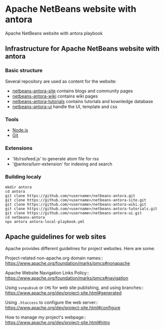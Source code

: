 # Apache NetBeans website with antora

Apache NetBeans website with antora playbook

## Infrastructure for Apache NetBeans website with antora

### Basic structure
Several repository are used as content for the website:

- [netbeans-antora-site](https://github.com/apache/netbeans-antora-site) contains blogs and community pages
- [netbeans-antora-wiki](https://github.com/apache/netbeans-antora-wiki) contains wiki pages
- [netbeans-antora-tutorials](https://github.com/apache/netbeans-antora-tutorials) contains tutorials and kownledge database
- [netbeans-antora-ui](https://github.com/apache/netbeans-antora-ui) handle the UI, template and css

### Tools

- [Node.js](https://nodejs.org/en/download)
- [Git](https://git-scm.com/downloads)

### Extensions

- 'lib/rssfeed.js' to generate atom file for rss
- '@antora/lunr-extension' for indexing and search

### Building localy

```
mkdir antora
cd antora
git clone https://github.com/<username>/netbeans-antora.git
git clone https://github.com/<username>/netbeans-antora-site.git
git clone https://github.com/<username>/netbeans-antora-wiki.git
git clone https://github.com/<username>/netbeans-antora-tutorials.git
git clone https://github.com/<username>/netbeans-antora-ui.git
cd netbeans-antora
npx antora antora-local-playbook.yml
```

## Apache guidelines for web sites

Apache provides different guidelines for project websites. Here are some:

Project-related non-apache.org domain names::
https://www.apache.org/foundation/marks/pmcs#nonapache

Apache Website Navigation Links Policy::
https://www.apache.org/foundation/marks/pmcs#navigation

Using `svnpubsub` or `CMS` for web site publishing, and using branches::
https://www.apache.org/dev/project-site.html#generated

Using `.htaccess` to configure the web server::
https://www.apache.org/dev/project-site.html#configure

How to manage my project's webpage::
https://www.apache.org/dev/project-site.html#intro